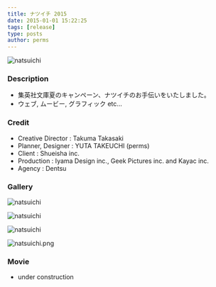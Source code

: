 ```yaml
---
title: ナツイチ 2015
date: 2015-01-01 15:22:25
tags: [release]
type: posts
author: perms
---
```


![natsuichi](/img/works/natsuichi_2015.png "natsuichi")

### Description
- 集英社文庫夏のキャンペーン、ナツイチのお手伝いをいたしました。
- ウェブ, ムービー, グラフィック etc...

<!-- ### Award
- WIRED CREATIVE HACK AWARD BEST PRESENTATION (2014) -->

### Credit
- Creative Director : Takuma Takasaki
- Planner, Designer : YUTA TAKEUCHI (perms)
- Client : Shueisha inc.
- Production : Iyama Design inc., Geek Pictures inc. and Kayac inc.
- Agency : Dentsu

### Gallery
![natsuichi](/img/works/natsuichi_2015_4.png "natsuichi")

![natsuichi](/img/works/natsuichi_2015_5.png "natsuichi")

![natsuichi](/img/works/natsuichi_2015_2.png "natsuichi")

![natsuichi.png](/img/works/natsuichi_2015_3.png "natsuichi")

### Movie
- under construction
<!-- <iframe src="https://player.vimeo.com/video/83606253" width="720" height="405" frameborder="0" webkitallowfullscreen mozallowfullscreen allowfullscreen></iframe> -->
